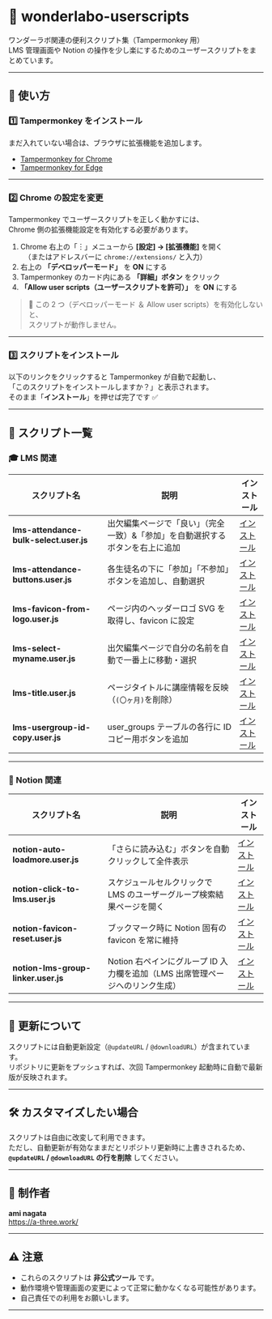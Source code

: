 # 🧩 wonderlabo-userscripts

ワンダーラボ関連の便利スクリプト集（Tampermonkey 用）  
LMS 管理画面や Notion の操作を少し楽にするためのユーザースクリプトをまとめています。

---

## 🚀 使い方

### 1️⃣ Tampermonkey をインストール

まだ入れていない場合は、ブラウザに拡張機能を追加します。

- [Tampermonkey for Chrome](https://chrome.google.com/webstore/detail/tampermonkey/dhdgffkkebhmkfjojejmpbldmpobfkfo)
- [Tampermonkey for Edge](https://microsoftedge.microsoft.com/addons/detail/tampermonkey/iikmkjmpaadaobahmlepeloendndfphd)

---

### 2️⃣ Chrome の設定を変更

Tampermonkey でユーザースクリプトを正しく動かすには、  
Chrome 側の拡張機能設定を有効化する必要があります。

1. Chrome 右上の「︙」メニューから **[設定] → [拡張機能]** を開く  
   　（またはアドレスバーに `chrome://extensions/` と入力）
2. 右上の **「デベロッパーモード」** を **ON** にする
3. Tampermonkey のカード内にある **「詳細」ボタン** をクリック
4. **「Allow user scripts（ユーザースクリプトを許可）」** を **ON** にする

> 🔸 この 2 つ（デベロッパーモード ＆ Allow user scripts）を有効化しないと、  
> スクリプトが動作しません。

---

### 3️⃣ スクリプトをインストール

以下のリンクをクリックすると Tampermonkey が自動で起動し、  
「このスクリプトをインストールしますか？」と表示されます。  
そのまま「**インストール**」を押せば完了です ✅

---

## 📘 スクリプト一覧

### 🎓 LMS 関連

| スクリプト名                           | 説明                                                                          | インストール                                                                                                               |
| -------------------------------------- | ----------------------------------------------------------------------------- | -------------------------------------------------------------------------------------------------------------------------- |
| **lms-attendance-bulk-select.user.js** | 出欠編集ページで「良い」（完全一致）&「参加」を自動選択するボタンを右上に追加 | [インストール](https://raw.githubusercontent.com/aminagata/wonderlabo-userscripts/main/lms-attendance-bulk-select.user.js) |
| **lms-attendance-buttons.user.js**     | 各生徒名の下に「参加」「不参加」ボタンを追加し、自動選択                      | [インストール](https://raw.githubusercontent.com/aminagata/wonderlabo-userscripts/main/lms-attendance-buttons.user.js)     |
| **lms-favicon-from-logo.user.js**      | ページ内のヘッダーロゴ SVG を取得し、favicon に設定                           | [インストール](https://raw.githubusercontent.com/aminagata/wonderlabo-userscripts/main/lms-favicon-from-logo.user.js)      |
| **lms-select-myname.user.js**          | 出欠編集ページで自分の名前を自動で一番上に移動・選択                          | [インストール](https://raw.githubusercontent.com/aminagata/wonderlabo-userscripts/main/lms-select-myname.user.js)          |
| **lms-title.user.js**                  | ページタイトルに講座情報を反映（`(〇ヶ月)`を削除）                            | [インストール](https://raw.githubusercontent.com/aminagata/wonderlabo-userscripts/main/lms-title.user.js)                  |
| **lms-usergroup-id-copy.user.js**      | user_groups テーブルの各行に ID コピー用ボタンを追加                          | [インストール](https://raw.githubusercontent.com/aminagata/wonderlabo-userscripts/main/lms-usergroup-id-copy.user.js)      |

---

### 🧠 Notion 関連

| スクリプト名                        | 説明                                                                          | インストール                                                                                                            |
| ----------------------------------- | ----------------------------------------------------------------------------- | ----------------------------------------------------------------------------------------------------------------------- |
| **notion-auto-loadmore.user.js**    | 「さらに読み込む」ボタンを自動クリックして全件表示                            | [インストール](https://raw.githubusercontent.com/aminagata/wonderlabo-userscripts/main/notion-auto-loadmore.user.js)    |
| **notion-click-to-lms.user.js**     | スケジュールセルクリックで LMS のユーザーグループ検索結果ページを開く         | [インストール](https://raw.githubusercontent.com/aminagata/wonderlabo-userscripts/main/notion-click-to-lms.user.js)     |
| **notion-favicon-reset.user.js**    | ブックマーク時に Notion 固有の favicon を常に維持                             | [インストール](https://raw.githubusercontent.com/aminagata/wonderlabo-userscripts/main/notion-favicon-reset.user.js)    |
| **notion-lms-group-linker.user.js** | Notion 右ペインにグループ ID 入力欄を追加（LMS 出席管理ページへのリンク生成） | [インストール](https://raw.githubusercontent.com/aminagata/wonderlabo-userscripts/main/notion-lms-group-linker.user.js) |

---

## 🔄 更新について

スクリプトには自動更新設定（`@updateURL` / `@downloadURL`）が含まれています。  
リポジトリに更新をプッシュすれば、次回 Tampermonkey 起動時に自動で最新版が反映されます。

---

## 🛠️ カスタマイズしたい場合

スクリプトは自由に改変して利用できます。  
ただし、自動更新が有効なままだとリポジトリ更新時に上書きされるため、  
**`@updateURL` / `@downloadURL` の行を削除** してください。

---

## 💬 制作者

**ami nagata**  
https://a-three.work/

---

## ⚠️ 注意

- これらのスクリプトは **非公式ツール** です。
- 動作環境や管理画面の変更によって正常に動かなくなる可能性があります。
- 自己責任での利用をお願いします。

---
